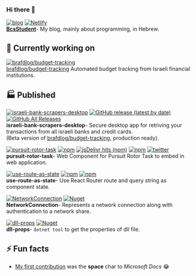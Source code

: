 ### Hi there 👋

[![blog](https://img.shields.io/static/v1?label=Gridsome&message=BcsStudent&color=4FC08D&logo=vue.js&link=https://bscstudent.netlify.app/&link=https://github.com/baruchiro/BcsStudent)](https://github.com/baruchiro/BcsStudent)
[![Netlify](https://img.shields.io/netlify/ba56d2ec-b5ce-4d2d-a606-90fbcd1dcf3c)](https://bscstudent.netlify.app/)  
[**BcsStudent**](https://github.com/baruchiro/BcsStudent)- My blog, mainly about programming, in Hebrew.


## 🔭 Currently working on
[![brafdlog/budget-tracking](https://img.shields.io/static/v1?label=Electron&message=brafdlog/budget-tracking&color=41B883&logo=vue.js&link=https://github.com/brafdlog/budget-tracking)](https://github.com/brafdlog/budget-tracking)  
[brafdlog/budget-tracking](https://github.com/brafdlog/budget-tracking) Automated budget tracking from Israeli financial institutions.


## 🏭 Published
[![israeli-bank-scrapers-desktop](https://img.shields.io/static/v1?label=Electron&message=israeli-bank-scrapers-desktop&color=4FC08D&logo=vue.js&link=https://github.com/baruchiro/israeli-bank-scrapers-desktop/releases&link=https://github.com/baruchiro/israeli-bank-scrapers-desktop)](https://github.com/baruchiro/israeli-bank-scrapers-desktop)
[![GitHub release (latest by date)](https://img.shields.io/github/v/release/baruchiro/israeli-bank-scrapers-desktop)](https://github.com/baruchiro/israeli-bank-scrapers-desktop/releases)
[![GitHub All Releases](https://img.shields.io/github/downloads/baruchiro/israeli-bank-scrapers-desktop/total)](https://github.com/baruchiro/israeli-bank-scrapers-desktop/releases)  
**israeli-bank-scrapers-desktop**- Secure desktop app for retriving your transactions from all israeli banks and credit cards.  
(Beta version of [brafdlog/budget-tracking](https://github.com/brafdlog/budget-tracking), production ready).

[![pursuit-rotor-task](https://img.shields.io/static/v1?label=web%20component&message=pursuit-rotor-task&color=E34F26&logo=html5&link=https://www.npmjs.com/package/pursuit-rotor-task&link=https://github.com/baruchiro/pursuit-rotor-task)](https://github.com/baruchiro/pursuit-rotor-task)
[![npm](https://img.shields.io/npm/v/pursuit-rotor-task?logo=npm&label=version)](https://www.npmjs.com/package/pursuit-rotor-task)
[![jsDelivr hits (npm)](https://img.shields.io/jsdelivr/npm/hm/pursuit-rotor-task)](https://www.jsdelivr.com/package/npm/pursuit-rotor-task)
[![npm](https://img.shields.io/npm/dm/pursuit-rotor-task?label=npm)](https://www.npmjs.com/package/pursuit-rotor-task)
[![twitter](https://img.shields.io/twitter/url?label=pursuit_rotor_task&style=social&url=https%3A%2F%2Ftwitter.com%2Fhashtag%2Fpursuit_rotor_task)](https://twitter.com/hashtag/pursuit_rotor_task)  
**pursuit-rotor-task**- Web Component for Pursuit Rotor Task to embed in web application.

[![use-route-as-state](https://img.shields.io/static/v1?label=package&message=use-route-as-state&color=61DAFB&logo=react&link=https://www.npmjs.com/package/use-route-as-state&link=https://github.com/baruchiro/use-route-as-state)](https://github.com/baruchiro/use-route-as-state)
[![npm](https://img.shields.io/npm/v/use-route-as-state?logo=npm&label=version)](https://www.npmjs.com/package/use-route-as-state)
[![npm](https://img.shields.io/npm/dw/use-route-as-state?label=npm)](https://www.npmjs.com/package/use-route-as-state)  
**use-route-as-state**- Use React Router route and query string as component state.

[![NetworkConnection](https://img.shields.io/static/v1?label=package&message=NetworkConnection&color=239120&logo=c-sharp&link=https://www.nuget.org/packages/NetworkConnection/&link=https://github.com/baruchiro/NetworkConnection)](https://github.com/baruchiro/NetworkConnection)
[![Nuget](https://img.shields.io/nuget/dt/NetworkConnection)](https://www.nuget.org/packages/NetworkConnection/)  
**NetworkConnection**- Represents a network connection along with authentication to a network share.

[![dll-props](https://img.shields.io/static/v1?label=package&message=dll-props&color=239120&logo=c-sharp&link=https://www.nuget.org/packages/DllProps.Tool&link=https://github.com/baruchiro/dll-props)](https://github.com/baruchiro/dll-props)
[![Nuget](https://img.shields.io/nuget/dt/DllProps.Tool?logo=nuget)](https://www.nuget.org/packages/DllProps.Tool)  
**dll-props**- `dotnet tool` to get the properties of dll file.


## ⚡ Fun facts

- [My first contribution](https://github.com/MicrosoftDocs/cpp-docs/pull/264#issuecomment-393606707) was the **space** char to *Microsoft Docs* 😂
 <!--
- 🌱 I’m currently learning ...
- 👯 I’m looking to collaborate on ...
- 🤔 I’m looking for help with ...
- 💬 Ask me about ...
- 📫 How to reach me: ...
- 😄 Pronouns: ...
- ⚡ Fun fact: ...
-->
